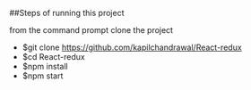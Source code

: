 ##Steps of running this project

from the command prompt clone the project

* $git clone https://github.com/kapilchandrawal/React-redux
* $cd React-redux
* $npm install
* $npm start
